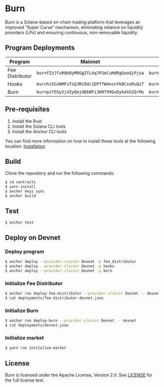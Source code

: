 # Burn

Burn is a Solana-based on-chain trading platform that leverages an improved “Super Curve” mechanism, eliminating reliance on liquidity providers (LPs) and ensuring continuous, non-removable liquidity.

## Program Deployments

| Program         | Mainnet                                       | Devnet                                        |
| --------------- | --------------------------------------------- | --------------------------------------------- |
| Fee Distributor | `burnfZzJfuR8b8yMRGgZfLAq7P2eCuMdRgGooQjPjua` | `burnfZzJfuR8b8yMRGgZfLAq7P2eCuMdRgGooQjPjua` |
| Hooks           | `burnhzSCeNMFuTsQJRC8dc1EPffWAecnYk8CxxRuQzT` | `burnhzSCeNMFuTsQJRC8dc1EPffWAecnYk8CxxRuQzT` |
| Burn            | `burnpzY5Sy2j4ZyQmjdQbBFiJW9T99GxDykASG2QrMu` | `burnpzY5Sy2j4ZyQmjdQbBFiJW9T99GxDykASG2QrMu` |

## Pre-requisites

1. Install the Rust
2. Install the Solana CLI tools
3. Install the Anchor CLI tools

You can find more information on how to install these tools at the following location: [Installation](https://www.anchor-lang.com/docs/installation)

## Build

Clone the repository and run the following commands:

```bash
$ cd contracts
$ yarn install
$ anchor keys sync
$ anchor build
```

## Test

```bash
$ anchor test
```

## Deploy on Devnet

### Deploy program

```bash
$ anchor deploy --provider.cluster Devnet -p fee_distributor
$ anchor deploy --provider.cluster Devnet -p hooks
$ anchor deploy --provider.cluster Devnet -p burn
```

### Initialize Fee Distributor

```bash
$ anchor run deploy-fee-distributor --provider.cluster Devnet -- devnet
$ cat deployments/fee-distributor-devnet.json
```

### Initialize Burn

```bash
$ anchor run deploy-burn --provider.cluster Devnet -- devnet
$ cat deployments/devnet.json
```

### Initialize market

```bash
$ yarn run initialize-market
```

## License

Burn is licensed under the Apache License, Version 2.0. See [LICENSE](LICENSE) for the full license text.
